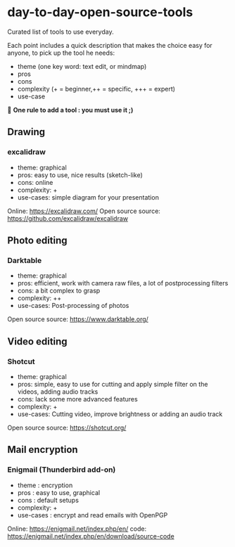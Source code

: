 # day-to-day-open-source-tools

Curated list of tools to use everyday.

Each point includes a quick description that makes the choice easy for anyone, to pick up the tool he needs: 
  - theme (one key word: text edit, or mindmap)
  - pros
  - cons
  - complexity (+ = beginner,++ = specific, +++ = expert)
  - use-case
  
 :straight_ruler: **One rule to add a tool : you must use it ;)**
 
 ## Drawing
 
 ### excalidraw
 
 - theme: graphical
 - pros: easy to use, nice results (sketch-like)
 - cons: online
 - complexity: +
 - use-cases: simple diagram for your presentation
 
 Online: https://excalidraw.com/ Open source source: https://github.com/excalidraw/excalidraw
 
 ## Photo editing
 
 ### Darktable
 
 - theme: graphical
 - pros: efficient, work with camera raw files, a lot of postprocessing filters
 - cons: a bit complex to grasp
 - complexity: ++
 - use-cases: Post-processing of photos
 
 Open source source: https://www.darktable.org/
 
 ## Video editing
 
 ### Shotcut
 
 - theme: graphical
 - pros: simple, easy to use for cutting and apply simple filter on the videos, adding audio tracks
 - cons: lack some more advanced features
 - complexity: +
 - use-cases: Cutting video, improve brightness or adding an audio track
 
 Open source source: https://shotcut.org/
 
 
 ## Mail encryption
 
 ### Enigmail (Thunderbird add-on)
 
 - theme : encryption
 - pros : easy to use, graphical
 - cons : default setups
 - complexity: +
 - use-cases : encrypt and read emails with OpenPGP
 
 Online: https://enigmail.net/index.php/en/ code: https://enigmail.net/index.php/en/download/source-code
